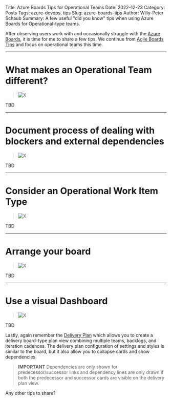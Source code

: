 Title: Azure Boards Tips for Operational Teams
Date: 2022-12-23
Category: Posts 
Tags: azure-devops, tips
Slug: azure-boards-tips
Author: Willy-Peter Schaub
Summary: A few useful "did you know" tips when using Azure Boards for Operational-type teams.

After observing users work with and occasionally struggle with the [Azure Boards](https://azure.microsoft.com/en-ca/products/devops/boards/), it is time for me to share a few tips. We continue from [Agile Boards Tips](/agile-boards-tips.html) and focus on operational teams this time.

---

# What makes an Operational Team different?

> ![X](../images/azure-boards-tips-operatonal-teams-1.png) 

TBD

---

# Document process of dealing with blockers and external dependencies

> ![X](../images/azure-boards-tips-operatonal-teams-2.png) 

TBD

---

# Consider an Operational Work Item Type

> ![X](../images/azure-boards-tips-operatonal-teams-3.png) 

TBD

---

# Arrange your board

> ![X](../images/azure-boards-tips-operatonal-teams-4.png) 

TBD

---

# Use a visual Dashboard

> ![X](../images/azure-boards-tips-operatonal-teams-5.png)

TBD

Lastly, again remember the [Delivery Plan](https://learn.microsoft.com/en-in/azure/devops/boards/plans/review-team-plans?view=azure-devops) which allows you to create a delivery board-type plan view combining multiple teams, backlogs, and iteration cadences. The delivery plan configuration of settings and styles is similar to the board, but it also allow you to collapse cards and show dependencies.

> **IMPORTANT**
> Dependencies are only shown for predecessor/successor links and dependency lines are only drawn if both the predecessor and successor cards are visible on the delivery plan view.

Any other tips to share?

